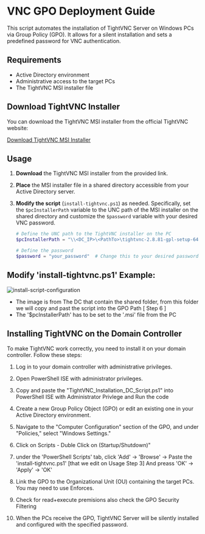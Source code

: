 # VNC GPO Deployment Guide

This script automates the installation of TightVNC Server on Windows PCs via Group Policy (GPO). It allows for a silent installation and sets a predefined password for VNC authentication.

## Requirements

- Active Directory environment
- Administrative access to the target PCs
- The TightVNC MSI installer file

## Download TightVNC Installer

You can download the TightVNC MSI installer from the official TightVNC website:

[Download TightVNC MSI Installer](https://www.tightvnc.com/download.php)

## Usage

1. **Download** the TightVNC MSI installer from the provided link.

2. **Place** the MSI installer file in a shared directory accessible from your Active Directory server.

3. **Modify the script** (`install-tightvnc.ps1`) as needed. Specifically, set the `$pcInstallerPath` variable to the UNC path of the MSI installer on the shared directory and customize the `$password` variable with your desired VNC password.

   ```powershell
   # Define the UNC path to the TightVNC installer on the PC
   $pcInstallerPath = "\\<DC_IP>\<PathTo>\tightvnc-2.8.81-gpl-setup-64bit.msi"   # Change this to your desired IP + Path

   # Define the password
   $password = "your_password"  # Change this to your desired password

## Modify 'install-tightvnc.ps1' Example: 
![install-script-configuration](https://github.com/DorArlaki/Remote-TightVNC-Installer/assets/107101354/5eff632f-bd92-4b99-a3ec-7faaebad524f)


   - The image is from The DC that contain the shared folder, from this folder we will copy and past the script into the GPO Path [ Step 6 ] 
   - The '$pcInstallerPath' has to be set to the '.msi' file from the PC


## Installing TightVNC on the Domain Controller

To make TightVNC work correctly, you need to install it on your domain controller. Follow these steps:

1. Log in to your domain controller with administrative privileges.

2. Open PowerShell ISE with administrator privileges.

3. Copy and paste the "TightVNC_Installation_DC_Script.ps1" into PowerShell ISE with Administrator Privlege and Run the code

4. Create a new Group Policy Object (GPO) or edit an existing one in your Active Directory environment.

5. Navigate to the "Computer Configuration" section of the GPO, and under "Policies," select "Windows Settings."

6. Click on Scripts - Duble Click on (Startup/Shutdown)"

7. under the 'PowerShell Scripts' tab, click 'Add' -> 'Browse' -> Paste the 'install-tightvnc.ps1' [that we edit on Usage Step 3] And preass 'OK' -> 'Apply' -> 'OK' 

9. Link the GPO to the Organizational Unit (OU) containing the target PCs. You may need to use Enforces.

10. Check for read+execute premisions also check the GPO Security Filtering 

11. When the PCs receive the GPO, TightVNC Server will be silently installed and configured with the specified password.
